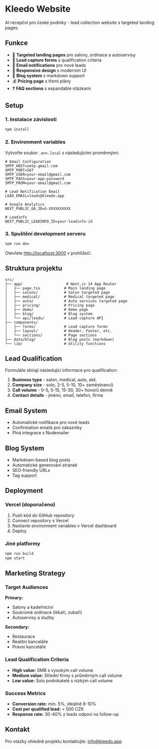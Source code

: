 # Kleedo Website

AI recepční pro české podniky - lead collection website s targeted landing pages.

## Funkce

- 🎯 **Targeted landing pages** pro salony, ordinace a autoservisy
- 📝 **Lead capture forms** s qualification criteria
- 📧 **Email notifications** pro nové leads
- 📱 **Responsive design** s moderním UI
- 📝 **Blog system** s markdown support
- 💰 **Pricing page** s třemi plány
- ❓ **FAQ sections** s expandable otázkami

## Setup

### 1. Instalace závislostí

```bash
npm install
```

### 2. Environment variables

Vytvořte soubor `.env.local` s následujícími proměnnými:

```env
# Email Configuration
SMTP_HOST=smtp.gmail.com
SMTP_PORT=587
SMTP_USER=your-email@gmail.com
SMTP_PASS=your-app-password
SMTP_FROM=your-email@gmail.com

# Lead Notification Email
LEAD_EMAIL=leads@kleedo.app

# Google Analytics
NEXT_PUBLIC_GA_ID=G-XXXXXXXXXX

# Leadinfo
NEXT_PUBLIC_LEADINFO_ID=your-leadinfo-id
```

### 3. Spuštění development serveru

```bash
npm run dev
```

Otevřete [http://localhost:3000](http://localhost:3000) v prohlížeči.

## Struktura projektu

```
src/
├── app/                    # Next.js 14 App Router
│   ├── page.tsx           # Main landing page
│   ├── salons/            # Salon targeted page
│   ├── medical/           # Medical targeted page
│   ├── auto/              # Auto services targeted page
│   ├── pricing/           # Pricing page
│   ├── demo/              # Demo page
│   ├── blog/              # Blog system
│   └── api/leads/         # Lead capture API
├── components/
│   ├── forms/             # Lead capture forms
│   ├── layout/            # Header, Footer, etc.
│   └── sections/          # Page sections
├── data/blog/             # Blog posts (markdown)
└── lib/                   # Utility functions
```

## Lead Qualification

Formuláře sbírají následující informace pro qualification:

1. **Business type** - salon, medical, auto, atd.
2. **Company size** - solo, 2-5, 5-10, 10+ zaměstnanců
3. **Call volume** - 0-5, 5-15, 15-30, 30+ hovorů denně
4. **Contact details** - jméno, email, telefon, firma

## Email System

- Automatické notifikace pro nové leads
- Confirmation emails pro zákazníky
- Plná integrace s Nodemailer

## Blog System

- Markdown-based blog posts
- Automatické generování stránek
- SEO-friendly URLs
- Tag support

## Deployment

### Vercel (doporučeno)

1. Push kód do GitHub repository
2. Connect repository s Vercel
3. Nastavte environment variables v Vercel dashboard
4. Deploy

### Jiné platformy

```bash
npm run build
npm start
```

## Marketing Strategy

### Target Audiences

**Primary:**
- Salony a kadeřnictví
- Soukromé ordinace (lékaři, zubaři)
- Autoservisy a služby

**Secondary:**
- Restaurace
- Realitní kanceláře
- Právní kanceláře

### Lead Qualification Criteria

- **High value:** SMB s vysokým call volume
- **Medium value:** Střední firmy s průměrným call volume
- **Low value:** Solo podnikatelé s nízkým call volume

### Success Metrics

- **Conversion rate:** min. 5%, ideálně 8-10%
- **Cost per qualified lead:** < 500 CZK
- **Response rate:** 30-40% z leads odpoví na follow-up

## Kontakt

Pro otázky ohledně projektu kontaktujte: info@kleedo.app

